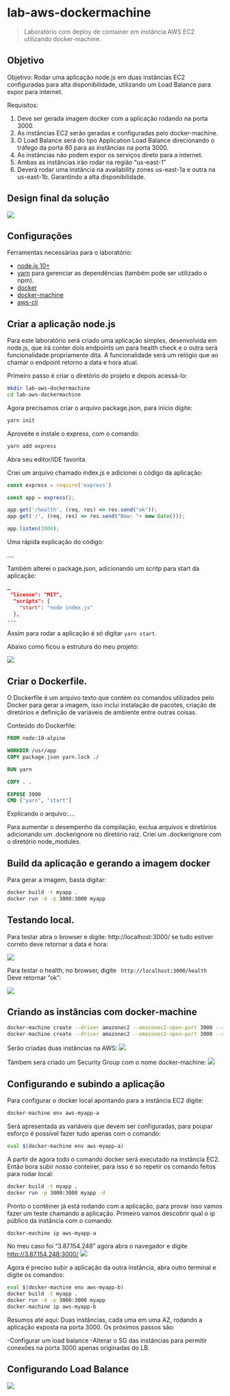 # lab-aws-dockermachine
> Laboratório com deploy de container em instância AWS EC2 utilizando docker-machine.


## Objetivo

Objetivo: Rodar uma aplicação node.js em duas instâncias EC2 configuradas para alta disponibilidade, utilizando um Load Balance para expor para internet.

Requisitos:
1. Deve ser gerada imagem docker com a aplicação rodando na porta 3000.
2. As instâncias EC2 serão geradas e configuradas pelo docker-machine.
3. O Load Balance será do tipo Application Load Balance direcionando o tráfego da porta 80 para as instâncias na porta 3000.
4. As instâncias não podem expor os serviços direto para a internet.
5. Ambas as instâncias irão rodar na região “us-east-1”
6. Deverá rodar uma instância na availability zones us-east-1a e outra na us-east-1b. Garantindo a alta disponibilidade.

## Design final da solução

![](./img/AWS.png)


## Configurações

Ferramentas necessárias para o laboratório:
- [node.js 10+](https://nodejs.org/en/download/)
- [yarn](https://classic.yarnpkg.com/en/docs/install/) para gerenciar as dependências (também pode ser utilizado o npm).
- [docker](https://docs.docker.com/engine/install/)
- [docker-machine](https://docs.docker.com/machine/install-machine/)
- [aws-cli](https://docs.aws.amazon.com/cli/latest/userguide/install-cliv2.html)

## Criar a aplicação node.js
Para este laboratório será criado uma aplicação simples, desenvolvida em node.js, que irá conter dois endpoints um para health check e o outra será funcionalidade propriamente dita. A funcionalidade será um relógio que ao chamar o endpoint retorno a data e hora atual.

Primeiro passo é criar o diretório do projeto e depois acessá-lo:
```sh
mkdir lab-aws-dockermachine
cd lab-aws-dockermachine
```  

Agora precisamos criar o arquivo package.json, para início digite: 

```sh
yarn init
```

Aproveite e instale o express, com  o comando:

```sh
yarn add express
```


Abra seu editor/IDE favorita.

Criei um arquivo chamado index.js e adicionei o código da aplicação:

```javascript
const express = require('express')

const app = express();

app.get('/health', (req, res) => res.send("ok"));
app.get('/', (req, res) => res.send("Now: "+ new Date()));

app.listen(3000);
```

Uma rápida explicação do código:

....

Também alterei o package.json, adicionando um scritp para start da aplicação:

```json
…
 "license": "MIT",
  "scripts": {
    "start": "node index.js"
  },
...
```
Assim para rodar a aplicação é só digitar ``` yarn start ```.

Abaixo como ficou a estrutura do meu projeto:

![](./img/project.png) 



## Criar o Dockerfile.

O Dockerfile é um arquivo texto que contém os comandos utilizados pelo Docker para gerar a imagem, isso inclui instalação de pacotes, criação de diretórios e definição de variáveis de ambiente entre outras coisas. 

Conteúdo do Dockerfile:

```Dockerfile
FROM node:10-alpine

WORKDIR /usr/app
COPY package.json yarn.lock ./

RUN yarn

COPY . .

EXPOSE 3000
CMD ["yarn", "start"]
```

Explicando o arquivo:….

Para aumentar o desempenho da compilação, exclua arquivos e diretórios adicionando um .dockerignore no diretório raiz. 
Criei um .dockerignore com o diretório node_modules.


## Build da aplicação e gerando a imagem docker

Para gerar a imagem, basta digitar:


```sh
docker build -t myapp .
docker run -d -p 3000:3000 myapp
```


## Testando local.

Para testar abra o browser e digite: http://localhost:3000/ se tudo estiver correto deve retornar a data e hora:

![](./img/app-datahora.png) 

Para testar o health, no browser, digite ``` http://localhost:3000/health``` Deve retornar “ok”:

![](./img/app-health.png) 

## Criando as instâncias com docker-machine

```sh
docker-machine create --driver amazonec2 --amazonec2-open-port 3000 --amazonec2-region us-east-1 --amazonec2-zone a aws-myapp-a
docker-machine create --driver amazonec2 --amazonec2-open-port 3000 --amazonec2-region us-east-1 --amazonec2-zone b aws-myapp-b
``` 

Serão criadas duas instâncias na AWS:
![](./img/instances_aws.png) 

Támbem será criado um Security Group com o nome docker-machine:
![](./img/security_group.png) 

## Configurando e subindo a aplicação

Para configurar o docker local apontando para a instância EC2 digite:
```sh
docker-machine env aws-myapp-a
```

Será apresentada as variáveis que devem ser configuradas, para poupar esforço é possível fazer tudo apenas com o comando:

```sh
eval $(docker-machine env aws-myapp-a)
```
A partir de agora todo o comando docker será executado na instância EC2. Então bora subir nosso conteirer, para isso é so repetir os comando feitos para rodar local:

```sh
docker build -t myapp .
docker run -p 3000:3000 myapp -d
```
Pronto o contêiner já está rodando com a aplicação, para provar isso vamos fazer um teste chamando a aplicação. Primeiro vamos descobrir qual o ip público da instância com o comando:
```sh
docker-machine ip aws-myapp-a
```

No meu caso foi “3.87.154.248” agora abra o navegador e digite http://3.87.154.248:3000/
![](./img/myapp-prd.png)


Agora é preciso subir a aplicação da outra instância, abra outro terminal e digite  os comandos:

```sh
eval $(docker-machine env aws-myapp-b)
docker build -t myapp .
docker run -d -p 3000:3000 myapp
docker-machine ip aws-myapp-b
```


Resumos até aqui:
Duas instâncias, cada uma em uma AZ, rodando a aplicação exposta na porta 3000.
Os próximos passos são:

-Configurar um load balance
-Alterar o SG das instâncias para permitir conexões na porta 3000 apenas originadas do LB.

## Configurando Load Balance

![](./img/ConfigurandoLB.gif)
